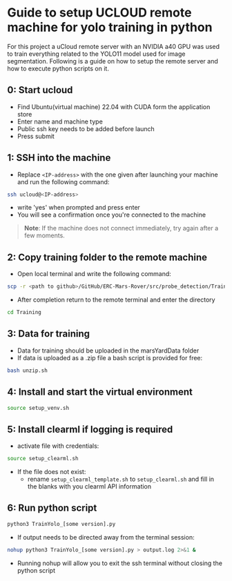 # Guide to setup UCLOUD remote machine for yolo training in python

For this project a uCloud remote server with an NVIDIA a40 GPU was used to train everything related to the YOLO11 model used for image segmentation. Following is a guide on how to setup the remote server and how to execute python scripts on it.

## 0: Start ucloud
- Find Ubuntu(virtual machine) 22.04 with CUDA form the application store
- Enter name and machine type
- Public ssh key needs to be added before launch
- Press submit

## 1: SSH into the machine
- Replace `<IP-address>` with the one given after launching your machine and run the following command:
```bash
ssh ucloud@<IP-address>
```
- write 'yes' when prompted and press enter
- You will see a confirmation once you're connected to the machine
> **Note**: If the machine does not connect immediately, try again after a few moments.

## 2: Copy training folder to the remote machine
- Open local terminal and write the following command:
```bash
scp -r <path to github>/GitHub/ERC-Mars-Rover/src/probe_detection/Training ucloud@<IP-address>:/home/ucloud
```
- After completion return to the remote terminal and enter the directory
```bash
cd Training
```

## 3: Data for training
- Data for training should be uploaded in the marsYardData folder
- If data is uploaded as a .zip file a bash script is provided for free:
```bash
bash unzip.sh
```

## 4: Install and start the virtual environment
```bash
source setup_venv.sh
```

## 5: Install clearml if logging is required
- activate file with credentials:
```bash
source setup_clearml.sh
```
- If the file does not exist: 
	- rename `setup_clearml_template.sh` to `setup_clearml.sh` and fill in the blanks with you clearml API information

## 6: Run python script
```bash
python3 TrainYolo_[some version].py
```
- If output needs to be directed away from the terminal session:
```bash
nohup python3 TrainYolo_[some version].py > output.log 2>&1 &
```
- Running nohup will allow you to exit the ssh terminal without closing the python script
	
